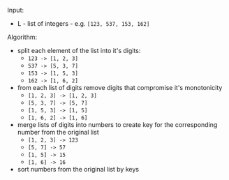 Input:

- L - list of integers - e.g. `[123, 537, 153, 162]`

Algorithm:

- split each element of the list into it's digits:
  - `123 -> [1, 2, 3]`
  - `537 -> [5, 3, 7]`
  - `153 -> [1, 5, 3]`
  - `162 -> [1, 6, 2]`
- from each list of digits remove digits that compromise it's monotonicity
  - `[1, 2, 3] -> [1, 2, 3]`
  - `[5, 3, 7] -> [5, 7]`
  - `[1, 5, 3] -> [1, 5]`
  - `[1, 6, 2] -> [1, 6]`
- merge lists of digits into numbers to create key for the corresponding number from the original list
  - `[1, 2, 3] -> 123`
  - `[5, 7] -> 57`
  - `[1, 5] -> 15`
  - `[1, 6] -> 16`
- sort numbers from the original list by keys
